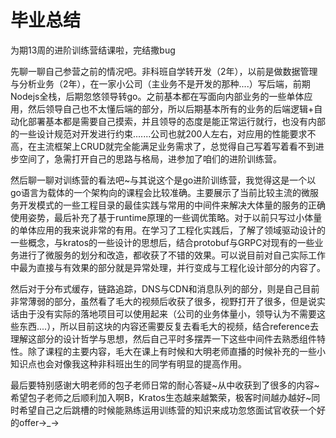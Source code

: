# 毕业总结

  为期13周的进阶训练营结课啦，完结撒bug

  先聊一聊自己参营之前的情况吧。非科班自学转开发（2年），以前是做数据管理与分析业务（2年），在一家小公司（主业务不是开发的那种....）写后端，前期Nodejs全栈，后期忽悠领导转go。之前基本都在写面向内部业务的一些单体应用，然后领导自己也不太懂后端的部分，所以后期基本所有的业务的后端逻辑+自动化部署基本都是需要自己摸索，并且领导的态度是能正常运行就行，也没有内部的一些设计规范对开发进行约束.......公司也就200人左右，对应用的性能要求不高，在主流框架上CRUD就完全能满足业务需求了，总觉得自己写着写着看不到进步空间了，急需打开自己的思路与格局，进参加了咱们的进阶训练营。

  然后聊一聊对训练营的看法吧~与其说这个是go进阶训练营，我觉得这是一个以go语言为载体的一个架构向的课程会比较准确。主要展示了当前比较主流的微服务开发模式的一些工程目录的最佳实践与常用的中间件来解决大体量的服务的正确使用姿势，最后补充了基于runtime原理的一些调优策略。对于以前只写过小体量的单体应用的我来说非常的有用。在学习了工程化实践后，了解了领域驱动设计的一些概念，与kratos的一些设计的思想后，结合protobuf与GRPC对现有的一些业务进行了微服务的划分和改造，都收获了不错的效果。可以说目前对自己实际工作中最为直接与有效果的部分就是异常处理，并行变成与工程化设计部分的内容了。

  然后对于分布式缓存，链路追踪，DNS与CDN和消息队列的部分，则是自己目前非常薄弱的部分，虽然看了毛大的视频后收获了很多，视野打开了很多，但是说实话由于没有实际的落地项目可以使用起来（公司的业务体量小，领导认为不需要这些东西....），所以目前这块的内容还需要反复去看毛大的视频，结合reference去理解这部分的设计哲学与思想，然后自己平时多摆弄一下这些中间件去熟悉组件特性。除了课程的主要内容，毛大在课上有时候和大明老师直播的时候补充的一些小知识点也会对像我这种非科班出生的同学有明显的提高作用。

  最后要特别感谢大明老师的包子老师日常的耐心答疑\~从中收获到了很多的内容\~希望包子老师之后顺利加入啊B，Kratos生态越来越繁荣，极客时间越办越好\~同时希望自己之后跳槽的时候能熟练运用训练营的知识来成功忽悠面试官收获一个好的offer→_→







